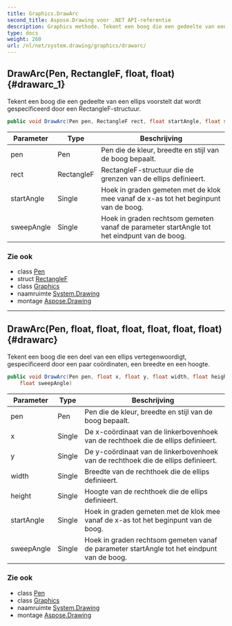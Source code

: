 ```yaml
---
title: Graphics.DrawArc
second_title: Aspose.Drawing voor .NET API-referentie
description: Graphics methode. Tekent een boog die een gedeelte van een ellips voorstelt dat wordt gespecificeerd door een RectangleFstructuur.
type: docs
weight: 260
url: /nl/net/system.drawing/graphics/drawarc/
---
```

## DrawArc(Pen, RectangleF, float, float) {#drawarc_1}

Tekent een boog die een gedeelte van een ellips voorstelt dat wordt gespecificeerd door een RectangleF-structuur.

```csharp
public void DrawArc(Pen pen, RectangleF rect, float startAngle, float sweepAngle)
```

| Parameter | Type | Beschrijving |
| --- | --- | --- |
| pen | Pen | Pen die de kleur, breedte en stijl van de boog bepaalt. |
| rect | RectangleF | RectangleF-structuur die de grenzen van de ellips definieert. |
| startAngle | Single | Hoek in graden gemeten met de klok mee vanaf de x-as tot het beginpunt van de boog. |
| sweepAngle | Single | Hoek in graden rechtsom gemeten vanaf de parameter startAngle tot het eindpunt van de boog. |

### Zie ook

* class [Pen](../../pen/)
* struct [RectangleF](../../rectanglef/)
* class [Graphics](../)
* naamruimte [System.Drawing](../../graphics/)
* montage [Aspose.Drawing](../../../)

---

## DrawArc(Pen, float, float, float, float, float, float) {#drawarc}

Tekent een boog die een deel van een ellips vertegenwoordigt, gespecificeerd door een paar coördinaten, een breedte en een hoogte.

```csharp
public void DrawArc(Pen pen, float x, float y, float width, float height, float startAngle, 
    float sweepAngle)
```

| Parameter | Type | Beschrijving |
| --- | --- | --- |
| pen | Pen | Pen die de kleur, breedte en stijl van de boog bepaalt. |
| x | Single | De x-coördinaat van de linkerbovenhoek van de rechthoek die de ellips definieert. |
| y | Single | De y-coördinaat van de linkerbovenhoek van de rechthoek die de ellips definieert. |
| width | Single | Breedte van de rechthoek die de ellips definieert. |
| height | Single | Hoogte van de rechthoek die de ellips definieert. |
| startAngle | Single | Hoek in graden gemeten met de klok mee vanaf de x-as tot het beginpunt van de boog. |
| sweepAngle | Single | Hoek in graden rechtsom gemeten vanaf de parameter startAngle tot het eindpunt van de boog. |

### Zie ook

* class [Pen](../../pen/)
* class [Graphics](../)
* naamruimte [System.Drawing](../../graphics/)
* montage [Aspose.Drawing](../../../)


